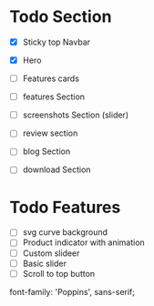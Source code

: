 # Todo Section

- [x] Sticky top Navbar
- [x] Hero
- [ ] Features cards
- [ ] features Section
- [ ] screenshots Section (slider)
- [ ] review section
- [ ] blog Section
- [ ] download Section


# Todo Features

- [ ] svg curve background
- [ ] Product indicator with animation
- [ ] Custom slideer
- [ ] Basic slider
- [ ] Scroll to top button

font-family: 'Poppins',
sans-serif;




